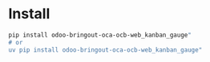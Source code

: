 # Install

```bash
pip install odoo-bringout-oca-ocb-web_kanban_gauge"
# or
uv pip install odoo-bringout-oca-ocb-web_kanban_gauge"
```

